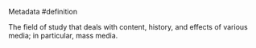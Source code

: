 Metadata
	#definition 

The field of study that deals with content, history, and effects of various media; in particular, mass media. 